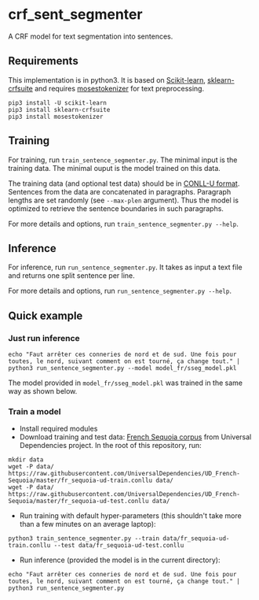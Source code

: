 # crf_sent_segmenter

A CRF model for text segmentation into sentences.

## Requirements

This implementation is in python3. It is based on [Scikit-learn](https://scikit-learn.org/stable/), [sklearn-crfsuite](https://github.com/TeamHG-Memex/sklearn-crfsuite) and requires [mosestokenizer](https://pypi.org/project/mosestokenizer/) for text preprocessing.

```
pip3 install -U scikit-learn
pip3 install sklearn-crfsuite
pip3 install mosestokenizer
```

## Training

For training, run `train_sentence_segmenter.py`. The minimal input is the training data. The minimal ouput is the model trained on this data.

The training data (and optional test data) should be in [CONLL-U format](https://universaldependencies.org/format.html). Sentences from the data are concatenated in paragraphs. Paragraph lengths are set randomly (see `--max-plen` argument). Thus the model is optimized to retrieve the sentence boundaries in such paragraphs.

For more details and options, run `train_sentence_segmenter.py --help`.

## Inference

For inference, run `run_sentence_segmenter.py`. It takes as input a text file and returns one split sentence per line.

For more details and options, run `run_sentence_segmenter.py --help`.

## Quick example

### Just run inference

```
echo "Faut arrêter ces conneries de nord et de sud. Une fois pour toutes, le nord, suivant comment on est tourné, ça change tout." | python3 run_sentence_segmenter.py --model model_fr/sseg_model.pkl
```
The model provided in `model_fr/sseg_model.pkl` was trained in the same way as shown below.

### Train a model

* Install required modules
* Download training and test data: [French Sequoia corpus](http://deep-sequoia.inria.fr/) from Universal Dependencies project. In the root of this repository, run:
```
mkdir data
wget -P data/ https://raw.githubusercontent.com/UniversalDependencies/UD_French-Sequoia/master/fr_sequoia-ud-train.conllu data/
wget -P data/ https://raw.githubusercontent.com/UniversalDependencies/UD_French-Sequoia/master/fr_sequoia-ud-test.conllu data/
```
* Run training with default hyper-parameters (this shouldn't take more than a few minutes on an average laptop):
```
python3 train_sentence_segmenter.py --train data/fr_sequoia-ud-train.conllu --test data/fr_sequoia-ud-test.conllu
```
* Run inference (provided the model is in the current directory):
```
echo "Faut arrêter ces conneries de nord et de sud. Une fois pour toutes, le nord, suivant comment on est tourné, ça change tout." | python3 run_sentence_segmenter.py
```
